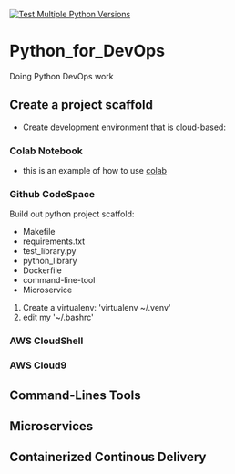 [![Test Multiple Python Versions](https://github.com/YiChicken/Python_for_DevOps/actions/workflows/main.yml/badge.svg)](https://github.com/YiChicken/Python_for_DevOps/actions/workflows/main.yml)

# Python_for_DevOps
Doing Python DevOps work
## Create a project scaffold
* Create development environment that is cloud-based: 
### Colab Notebook
* this is an example of how to use [colab](https://github.com/YiChicken/Python_for_DevOps/blob/main/getting_started_python.ipynb)
### Github CodeSpace

Build out python project scaffold:
* Makefile
* requirements.txt
* test_library.py
* python_library
* Dockerfile
* command-line-tool
* Microservice
1. Create a virtualenv: 'virtualenv ~/.venv'
2. edit my '~/.bashrc'
### AWS CloudShell
### AWS Cloud9
## Command-Lines Tools

## Microservices 

## Containerized Continous Delivery

